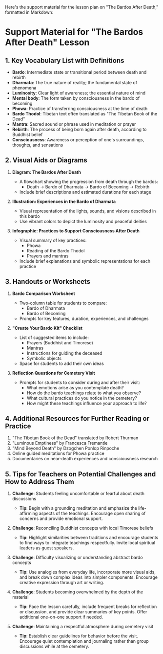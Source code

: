 Here's the support material for the lesson plan on "The Bardos After Death," formatted in Markdown:

# Support Material for "The Bardos After Death" Lesson

## 1. Key Vocabulary List with Definitions

- **Bardo**: Intermediate state or transitional period between death and rebirth
- **Dharmata**: The true nature of reality; the fundamental state of phenomena
- **Luminosity**: Clear light of awareness; the essential nature of mind
- **Mental body**: The form taken by consciousness in the bardo of becoming
- **Phowa**: Practice of transferring consciousness at the time of death
- **Bardo Thodol**: Tibetan text often translated as "The Tibetan Book of the Dead"
- **Mantra**: Sacred sound or phrase used in meditation or prayer
- **Rebirth**: The process of being born again after death, according to Buddhist belief
- **Consciousness**: Awareness or perception of one's surroundings, thoughts, and sensations

## 2. Visual Aids or Diagrams

1. **Diagram: The Bardos After Death**
   - A flowchart showing the progression from death through the bardos:
     * Death → Bardo of Dharmata → Bardo of Becoming → Rebirth
   - Include brief descriptions and estimated durations for each stage

2. **Illustration: Experiences in the Bardo of Dharmata**
   - Visual representation of the lights, sounds, and visions described in this bardo
   - Use vibrant colors to depict the luminosity and peaceful deities

3. **Infographic: Practices to Support Consciousness After Death**
   - Visual summary of key practices:
     * Phowa
     * Reading of the Bardo Thodol
     * Prayers and mantras
   - Include brief explanations and symbolic representations for each practice

## 3. Handouts or Worksheets

1. **Bardo Comparison Worksheet**
   - Two-column table for students to compare:
     * Bardo of Dharmata
     * Bardo of Becoming
   - Prompts for key features, duration, experiences, and challenges

2. **"Create Your Bardo Kit" Checklist**
   - List of suggested items to include:
     * Prayers (Buddhist and Timorese)
     * Mantras
     * Instructions for guiding the deceased
     * Symbolic objects
   - Space for students to add their own ideas

3. **Reflection Questions for Cemetery Visit**
   - Prompts for students to consider during and after their visit:
     * What emotions arise as you contemplate death?
     * How do the bardo teachings relate to what you observe?
     * What cultural practices do you notice in the cemetery?
     * How might these teachings influence your approach to life?

## 4. Additional Resources for Further Reading or Practice

1. "The Tibetan Book of the Dead" translated by Robert Thurman
2. "Luminous Emptiness" by Francesca Fremantle
3. "Mind Beyond Death" by Dzogchen Ponlop Rinpoche
4. Online guided meditations for Phowa practice
5. Documentaries on near-death experiences and consciousness research

## 5. Tips for Teachers on Potential Challenges and How to Address Them

1. **Challenge**: Students feeling uncomfortable or fearful about death discussions
   - **Tip**: Begin with a grounding meditation and emphasize the life-affirming aspects of the teachings. Encourage open sharing of concerns and provide emotional support.

2. **Challenge**: Reconciling Buddhist concepts with local Timorese beliefs
   - **Tip**: Highlight similarities between traditions and encourage students to find ways to integrate teachings respectfully. Invite local spiritual leaders as guest speakers.

3. **Challenge**: Difficulty visualizing or understanding abstract bardo concepts
   - **Tip**: Use analogies from everyday life, incorporate more visual aids, and break down complex ideas into simpler components. Encourage creative expression through art or writing.

4. **Challenge**: Students becoming overwhelmed by the depth of the material
   - **Tip**: Pace the lesson carefully, include frequent breaks for reflection or discussion, and provide clear summaries of key points. Offer additional one-on-one support if needed.

5. **Challenge**: Maintaining a respectful atmosphere during cemetery visit
   - **Tip**: Establish clear guidelines for behavior before the visit. Encourage quiet contemplation and journaling rather than group discussions while at the cemetery.